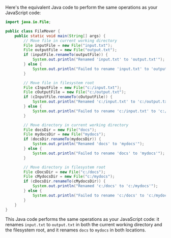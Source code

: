  Here's the equivalent Java code to perform the same operations as your JavaScript code:

```java
import java.io.File;

public class FileMover {
    public static void main(String[] args) {
        // Move file in current working directory
        File inputFile = new File("input.txt");
        File outputFile = new File("output.txt");
        if (inputFile.renameTo(outputFile)) {
            System.out.println("Renamed 'input.txt' to 'output.txt'");
        } else {
            System.out.println("Failed to rename 'input.txt' to 'output.txt'");
        }

        // Move file in filesystem root
        File cInputFile = new File("c:/input.txt");
        File cOutputFile = new File("c:/output.txt");
        if (cInputFile.renameTo(cOutputFile)) {
            System.out.println("Renamed 'c:/input.txt' to 'c:/output.txt'");
        } else {
            System.out.println("Failed to rename 'c:/input.txt' to 'c:/output.txt'");
        }

        // Move directory in current working directory
        File docsDir = new File("docs");
        File mydocsDir = new File("mydocs");
        if (docsDir.renameTo(mydocsDir)) {
            System.out.println("Renamed 'docs' to 'mydocs'");
        } else {
            System.out.println("Failed to rename 'docs' to 'mydocs'");
        }

        // Move directory in filesystem root
        File cDocsDir = new File("c:/docs");
        File cMydocsDir = new File("c:/mydocs");
        if (cDocsDir.renameTo(cMydocsDir)) {
            System.out.println("Renamed 'c:/docs' to 'c:/mydocs'");
        } else {
            System.out.println("Failed to rename 'c:/docs' to 'c:/mydocs'");
        }
    }
}
```

This Java code performs the same operations as your JavaScript code: it renames `input.txt` to `output.txt` in both the current working directory and the filesystem root, and it renames `docs` to `mydocs` in both locations.
